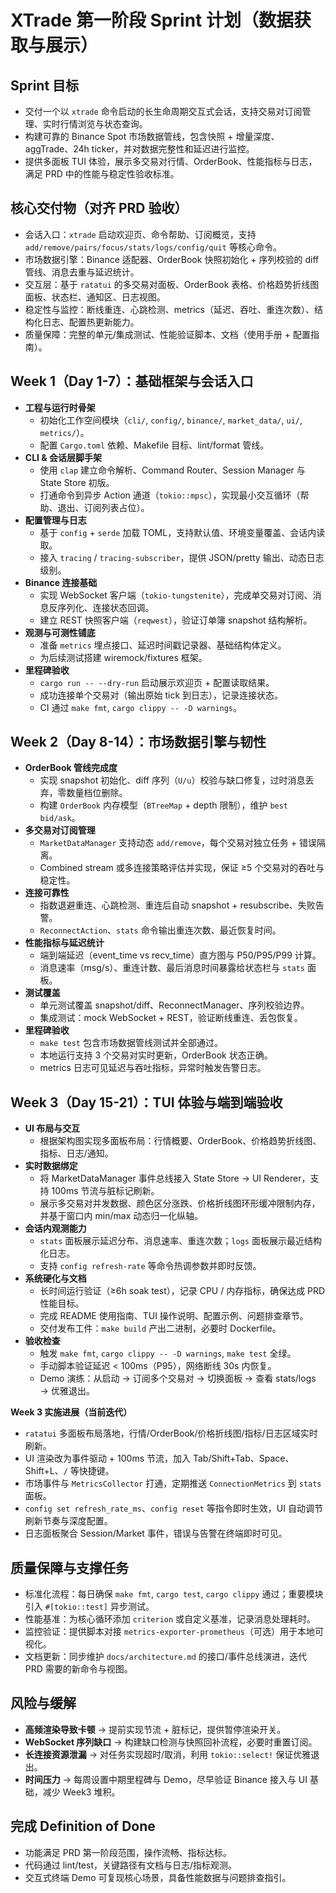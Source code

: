 # XTrade 第一阶段 Sprint 计划（数据获取与展示）

## Sprint 目标
- 交付一个以 `xtrade` 命令启动的长生命周期交互式会话，支持交易对订阅管理、实时行情浏览与状态查询。
- 构建可靠的 Binance Spot 市场数据管线，包含快照 + 增量深度、aggTrade、24h ticker，并对数据完整性和延迟进行监控。
- 提供多面板 TUI 体验，展示多交易对行情、OrderBook、性能指标与日志，满足 PRD 中的性能与稳定性验收标准。

## 核心交付物（对齐 PRD 验收）
- 会话入口：`xtrade` 启动欢迎页、命令帮助、订阅概览，支持 `add/remove/pairs/focus/stats/logs/config/quit` 等核心命令。
- 市场数据引擎：Binance 适配器、OrderBook 快照初始化 + 序列校验的 diff 管线、消息去重与延迟统计。
- 交互层：基于 `ratatui` 的多交易对面板、OrderBook 表格、价格趋势折线图面板、状态栏、通知区、日志视图。
- 稳定性与监控：断线重连、心跳检测、metrics（延迟、吞吐、重连次数）、结构化日志、配置热更新能力。
- 质量保障：完整的单元/集成测试、性能验证脚本、文档（使用手册 + 配置指南）。

## Week 1（Day 1-7）：基础框架与会话入口
- **工程与运行时骨架**
  - 初始化工作空间模块（`cli/`, `config/`, `binance/`, `market_data/`, `ui/`, `metrics/`）。
  - 配置 `Cargo.toml` 依赖、Makefile 目标、lint/format 管线。
- **CLI & 会话层脚手架**
  - 使用 `clap` 建立命令解析、Command Router、Session Manager 与 State Store 初版。
  - 打通命令到异步 Action 通道（`tokio::mpsc`），实现最小交互循环（帮助、退出、订阅列表占位）。
- **配置管理与日志**
  - 基于 `config` + `serde` 加载 TOML，支持默认值、环境变量覆盖、会话内读取。
  - 接入 `tracing` / `tracing-subscriber`，提供 JSON/pretty 输出、动态日志级别。
- **Binance 连接基础**
  - 实现 WebSocket 客户端（`tokio-tungstenite`），完成单交易对订阅、消息反序列化、连接状态回调。
  - 建立 REST 快照客户端（`reqwest`），验证订单簿 snapshot 结构解析。
- **观测与可测性铺底**
  - 准备 `metrics` 埋点接口、延迟时间戳记录器、基础结构体定义。
  - 为后续测试搭建 wiremock/fixtures 框架。
- **里程碑验收**
  - `cargo run -- --dry-run` 启动展示欢迎页 + 配置读取结果。
  - 成功连接单个交易对（输出原始 tick 到日志），记录连接状态。
  - CI 通过 `make fmt`, `cargo clippy -- -D warnings`。

## Week 2（Day 8-14）：市场数据引擎与韧性
- **OrderBook 管线完成度**
  - 实现 snapshot 初始化、diff 序列（`U/u`）校验与缺口修复，过时消息丢弃，零数量档位删除。
  - 构建 `OrderBook` 内存模型（`BTreeMap` + depth 限制），维护 `best bid/ask`。
- **多交易对订阅管理**
  - `MarketDataManager` 支持动态 `add/remove`，每个交易对独立任务 + 错误隔离。
  - Combined stream 或多连接策略评估并实现，保证 ≥5 个交易对的吞吐与稳定性。
- **连接可靠性**
  - 指数退避重连、心跳检测、重连后自动 snapshot + resubscribe、失败告警。
  - `ReconnectAction`、`stats` 命令输出重连次数、最近恢复时间。
- **性能指标与延迟统计**
  - 端到端延迟（event_time vs recv_time）直方图与 P50/P95/P99 计算。
  - 消息速率（msg/s）、重连计数、最后消息时间暴露给状态栏与 `stats` 面板。
- **测试覆盖**
  - 单元测试覆盖 snapshot/diff、ReconnectManager、序列校验边界。
  - 集成测试：mock WebSocket + REST，验证断线重连、丢包恢复。
- **里程碑验收**
  - `make test` 包含市场数据管线测试并全部通过。
  - 本地运行支持 3 个交易对实时更新，OrderBook 状态正确。
  - metrics 日志可见延迟与吞吐指标，异常时触发告警日志。

## Week 3（Day 15-21）：TUI 体验与端到端验收
- **UI 布局与交互**
  - 根据架构图实现多面板布局：行情概要、OrderBook、价格趋势折线图、指标、日志/通知。
- **实时数据绑定**
  - 将 MarketDataManager 事件总线接入 State Store → UI Renderer，支持 100ms 节流与脏标记刷新。
  - 展示多交易对并发数据、颜色区分涨跌、价格折线图环形缓冲限制内存，并基于窗口内 min/max 动态归一化纵轴。
- **会话内观测能力**
  - `stats` 面板展示延迟分布、消息速率、重连次数；`logs` 面板展示最近结构化日志。
  - 支持 `config refresh-rate` 等命令热调参数并即时反馈。
- **系统硬化与文档**
  - 长时间运行验证（≥6h soak test），记录 CPU / 内存指标，确保达成 PRD 性能目标。
  - 完成 README 使用指南、TUI 操作说明、配置示例、问题排查章节。
  - 交付发布工件：`make build` 产出二进制，必要时 Dockerfile。
- **验收检查**
  - 触发 `make fmt`, `cargo clippy -- -D warnings`, `make test` 全绿。
  - 手动脚本验证延迟 < 100ms（P95），网络断线 30s 内恢复。
  - Demo 演练：从启动 → 订阅多个交易对 → 切换面板 → 查看 stats/logs → 优雅退出。

**Week 3 实施进展（当前迭代）**
- `ratatui` 多面板布局落地，行情/OrderBook/价格折线图/指标/日志区域实时刷新。
- UI 渲染改为事件驱动 + 100ms 节流，加入 Tab/Shift+Tab、Space、Shift+L、`/` 等快捷键。
- 市场事件与 `MetricsCollector` 打通，定期推送 `ConnectionMetrics` 到 `stats` 面板。
- `config set refresh_rate_ms`、`config reset` 等指令即时生效，UI 自动调节刷新节奏与深度配置。
- 日志面板聚合 Session/Market 事件，错误与告警在终端即时可见。

## 质量保障与支撑任务
- 标准化流程：每日确保 `make fmt`, `cargo test`, `cargo clippy` 通过；重要模块引入 `#[tokio::test]` 异步测试。
- 性能基准：为核心循环添加 `criterion` 或自定义基准，记录消息处理耗时。
- 监控验证：提供脚本对接 `metrics-exporter-prometheus`（可选）用于本地可视化。
- 文档更新：同步维护 `docs/architecture.md` 的接口/事件总线演进，迭代 PRD 需要的新命令与视图。

## 风险与缓解
- **高频渲染导致卡顿** → 提前实现节流 + 脏标记，提供暂停渲染开关。
- **WebSocket 序列缺口** → 构建缺口检测与快照回补流程，必要时重置订阅。
- **长连接资源泄漏** → 对任务实现超时/取消，利用 `tokio::select!` 保证优雅退出。
- **时间压力** → 每周设置中期里程碑与 Demo，尽早验证 Binance 接入与 UI 基础，减少 Week3 堆积。

## 完成 Definition of Done
- 功能满足 PRD 第一阶段范围，操作流畅、指标达标。
- 代码通过 lint/test，关键路径有文档与日志/指标观测。
- 交互式终端 Demo 可复现核心场景，具备性能数据与问题排查指引。
